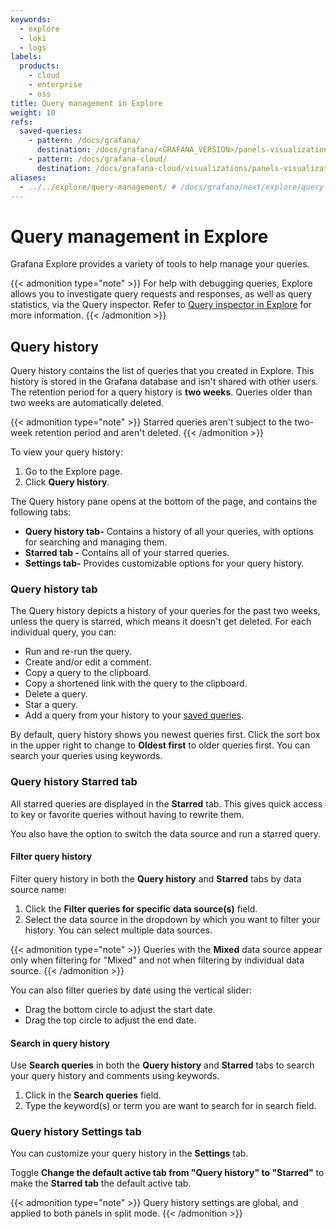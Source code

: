 ```yaml
---
keywords:
  - explore
  - loki
  - logs
labels:
  products:
    - cloud
    - enterprise
    - oss
title: Query management in Explore
weight: 10
refs:
  saved-queries:
    - pattern: /docs/grafana/
      destination: /docs/grafana/<GRAFANA_VERSION>/panels-visualizations/query-transform-data/#saved-queries
    - pattern: /docs/grafana-cloud/
      destination: /docs/grafana-cloud/visualizations/panels-visualizations/query-transform-data/#saved-queries
aliases:
  - ../../explore/query-management/ # /docs/grafana/next/explore/query-management/
---
```


# Query management in Explore

Grafana Explore provides a variety of tools to help manage your queries.

{{< admonition type="note" >}}
For help with debugging queries, Explore allows you to investigate query requests and responses, as well as query statistics, via the Query inspector. Refer to [Query inspector in Explore](/docs/grafana/<GRAFANA_VERSION>/explore/explore-inspector/) for more information.
{{< /admonition >}}

## Query history

Query history contains the list of queries that you created in Explore. This history is stored in the Grafana database and isn't shared with other users. The retention period for a query history is **two weeks**. Queries older than two weeks are automatically deleted.

{{< admonition type="note" >}}
Starred queries aren't subject to the two-week retention period and aren't deleted.
{{< /admonition >}}

To view your query history:

1. Go to the Explore page.
1. Click **Query history**.

The Query history pane opens at the bottom of the page, and contains the following tabs:

- **Query history tab-** Contains a history of all your queries, with options for searching and managing them.
- **Starred tab -** Contains all of your starred queries.
- **Settings tab-** Provides customizable options for your query history.

### Query history tab

The Query history depicts a history of your queries for the past two weeks, unless the query is starred, which means it doesn't get deleted. For each individual query, you can:

- Run and re-run the query.
- Create and/or edit a comment.
- Copy a query to the clipboard.
- Copy a shortened link with the query to the clipboard.
- Delete a query.
- Star a query.
- Add a query from your history to your [saved queries](ref:saved-queries).

By default, query history shows you newest queries first. Click the sort box in the upper right to change to **Oldest first** to older queries first. You can search your queries using keywords.

### Query history Starred tab

All starred queries are displayed in the **Starred** tab. This gives quick access to key or favorite queries without having to rewrite them.

You also have the option to switch the data source and run a starred query.

#### Filter query history

Filter query history in both the **Query history** and **Starred** tabs by data source name:

1. Click the **Filter queries for specific data source(s)** field.
1. Select the data source in the dropdown by which you want to filter your history. You can select multiple data sources.

{{< admonition type="note" >}}
Queries with the **Mixed** data source appear only when filtering for "Mixed" and not when filtering by individual data source.
{{< /admonition >}}

You can also filter queries by date using the vertical slider:

- Drag the bottom circle to adjust the start date.
- Drag the top circle to adjust the end date.

#### Search in query history

Use **Search queries** in both the **Query history** and **Starred** tabs to search your query history and comments using keywords.

1. Click in the **Search queries** field.
1. Type the keyword(s) or term you are want to search for in search field.

### Query history Settings tab

You can customize your query history in the **Settings** tab.

Toggle **Change the default active tab from "Query history" to "Starred"** to make the **Starred tab** the default active tab.

{{< admonition type="note" >}}
Query history settings are global, and applied to both panels in split mode.
{{< /admonition >}}

<!-- All queries that have been starred in the Query history tab are displayed in the Starred tab. This allows you to access your favorite queries faster and to reuse these queries without typing them from scratch. -->
